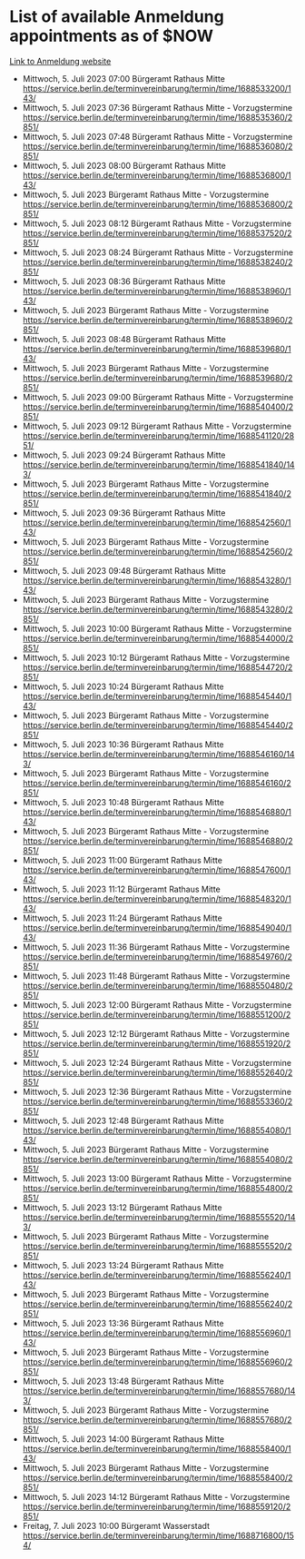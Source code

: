# List of available Anmeldung appointments as of $NOW
[Link to Anmeldung website](https://service.berlin.de/terminvereinbarung/termin/tag.php?termin=1&anliegen[]=120686&dienstleisterlist=122210,122217,327316,122219,327312,122227,327314,122231,327346,122243,327348,122254,122252,329742,122260,329745,122262,329748,122271,327278,122273,327274,122277,327276,330436,122280,327294,122282,327290,122284,327292,122291,327270,122285,327266,122286,327264,122296,327268,150230,329760,122297,327286,122294,327284,122312,329763,122314,329775,122304,327330,122311,327334,122309,327332,317869,122281,327352,122279,329772,122283,122276,327324,122274,327326,122267,329766,122246,327318,122251,327320,122257,327322,122208,327298,122226,327300&herkunft=http%3A%2F%2Fservice.berlin.de%2Fdienstleistung%2F120686%2F)
- Mittwoch, 5. Juli 2023 07:00 Bürgeramt Rathaus Mitte https://service.berlin.de/terminvereinbarung/termin/time/1688533200/143/
- Mittwoch, 5. Juli 2023 07:36 Bürgeramt Rathaus Mitte - Vorzugstermine https://service.berlin.de/terminvereinbarung/termin/time/1688535360/2851/
- Mittwoch, 5. Juli 2023 07:48 Bürgeramt Rathaus Mitte - Vorzugstermine https://service.berlin.de/terminvereinbarung/termin/time/1688536080/2851/
- Mittwoch, 5. Juli 2023 08:00 Bürgeramt Rathaus Mitte https://service.berlin.de/terminvereinbarung/termin/time/1688536800/143/
- Mittwoch, 5. Juli 2023  Bürgeramt Rathaus Mitte - Vorzugstermine https://service.berlin.de/terminvereinbarung/termin/time/1688536800/2851/
- Mittwoch, 5. Juli 2023 08:12 Bürgeramt Rathaus Mitte - Vorzugstermine https://service.berlin.de/terminvereinbarung/termin/time/1688537520/2851/
- Mittwoch, 5. Juli 2023 08:24 Bürgeramt Rathaus Mitte - Vorzugstermine https://service.berlin.de/terminvereinbarung/termin/time/1688538240/2851/
- Mittwoch, 5. Juli 2023 08:36 Bürgeramt Rathaus Mitte https://service.berlin.de/terminvereinbarung/termin/time/1688538960/143/
- Mittwoch, 5. Juli 2023  Bürgeramt Rathaus Mitte - Vorzugstermine https://service.berlin.de/terminvereinbarung/termin/time/1688538960/2851/
- Mittwoch, 5. Juli 2023 08:48 Bürgeramt Rathaus Mitte https://service.berlin.de/terminvereinbarung/termin/time/1688539680/143/
- Mittwoch, 5. Juli 2023  Bürgeramt Rathaus Mitte - Vorzugstermine https://service.berlin.de/terminvereinbarung/termin/time/1688539680/2851/
- Mittwoch, 5. Juli 2023 09:00 Bürgeramt Rathaus Mitte - Vorzugstermine https://service.berlin.de/terminvereinbarung/termin/time/1688540400/2851/
- Mittwoch, 5. Juli 2023 09:12 Bürgeramt Rathaus Mitte - Vorzugstermine https://service.berlin.de/terminvereinbarung/termin/time/1688541120/2851/
- Mittwoch, 5. Juli 2023 09:24 Bürgeramt Rathaus Mitte https://service.berlin.de/terminvereinbarung/termin/time/1688541840/143/
- Mittwoch, 5. Juli 2023  Bürgeramt Rathaus Mitte - Vorzugstermine https://service.berlin.de/terminvereinbarung/termin/time/1688541840/2851/
- Mittwoch, 5. Juli 2023 09:36 Bürgeramt Rathaus Mitte https://service.berlin.de/terminvereinbarung/termin/time/1688542560/143/
- Mittwoch, 5. Juli 2023  Bürgeramt Rathaus Mitte - Vorzugstermine https://service.berlin.de/terminvereinbarung/termin/time/1688542560/2851/
- Mittwoch, 5. Juli 2023 09:48 Bürgeramt Rathaus Mitte https://service.berlin.de/terminvereinbarung/termin/time/1688543280/143/
- Mittwoch, 5. Juli 2023  Bürgeramt Rathaus Mitte - Vorzugstermine https://service.berlin.de/terminvereinbarung/termin/time/1688543280/2851/
- Mittwoch, 5. Juli 2023 10:00 Bürgeramt Rathaus Mitte - Vorzugstermine https://service.berlin.de/terminvereinbarung/termin/time/1688544000/2851/
- Mittwoch, 5. Juli 2023 10:12 Bürgeramt Rathaus Mitte - Vorzugstermine https://service.berlin.de/terminvereinbarung/termin/time/1688544720/2851/
- Mittwoch, 5. Juli 2023 10:24 Bürgeramt Rathaus Mitte https://service.berlin.de/terminvereinbarung/termin/time/1688545440/143/
- Mittwoch, 5. Juli 2023  Bürgeramt Rathaus Mitte - Vorzugstermine https://service.berlin.de/terminvereinbarung/termin/time/1688545440/2851/
- Mittwoch, 5. Juli 2023 10:36 Bürgeramt Rathaus Mitte https://service.berlin.de/terminvereinbarung/termin/time/1688546160/143/
- Mittwoch, 5. Juli 2023  Bürgeramt Rathaus Mitte - Vorzugstermine https://service.berlin.de/terminvereinbarung/termin/time/1688546160/2851/
- Mittwoch, 5. Juli 2023 10:48 Bürgeramt Rathaus Mitte https://service.berlin.de/terminvereinbarung/termin/time/1688546880/143/
- Mittwoch, 5. Juli 2023  Bürgeramt Rathaus Mitte - Vorzugstermine https://service.berlin.de/terminvereinbarung/termin/time/1688546880/2851/
- Mittwoch, 5. Juli 2023 11:00 Bürgeramt Rathaus Mitte https://service.berlin.de/terminvereinbarung/termin/time/1688547600/143/
- Mittwoch, 5. Juli 2023 11:12 Bürgeramt Rathaus Mitte https://service.berlin.de/terminvereinbarung/termin/time/1688548320/143/
- Mittwoch, 5. Juli 2023 11:24 Bürgeramt Rathaus Mitte https://service.berlin.de/terminvereinbarung/termin/time/1688549040/143/
- Mittwoch, 5. Juli 2023 11:36 Bürgeramt Rathaus Mitte - Vorzugstermine https://service.berlin.de/terminvereinbarung/termin/time/1688549760/2851/
- Mittwoch, 5. Juli 2023 11:48 Bürgeramt Rathaus Mitte - Vorzugstermine https://service.berlin.de/terminvereinbarung/termin/time/1688550480/2851/
- Mittwoch, 5. Juli 2023 12:00 Bürgeramt Rathaus Mitte - Vorzugstermine https://service.berlin.de/terminvereinbarung/termin/time/1688551200/2851/
- Mittwoch, 5. Juli 2023 12:12 Bürgeramt Rathaus Mitte - Vorzugstermine https://service.berlin.de/terminvereinbarung/termin/time/1688551920/2851/
- Mittwoch, 5. Juli 2023 12:24 Bürgeramt Rathaus Mitte - Vorzugstermine https://service.berlin.de/terminvereinbarung/termin/time/1688552640/2851/
- Mittwoch, 5. Juli 2023 12:36 Bürgeramt Rathaus Mitte - Vorzugstermine https://service.berlin.de/terminvereinbarung/termin/time/1688553360/2851/
- Mittwoch, 5. Juli 2023 12:48 Bürgeramt Rathaus Mitte https://service.berlin.de/terminvereinbarung/termin/time/1688554080/143/
- Mittwoch, 5. Juli 2023  Bürgeramt Rathaus Mitte - Vorzugstermine https://service.berlin.de/terminvereinbarung/termin/time/1688554080/2851/
- Mittwoch, 5. Juli 2023 13:00 Bürgeramt Rathaus Mitte - Vorzugstermine https://service.berlin.de/terminvereinbarung/termin/time/1688554800/2851/
- Mittwoch, 5. Juli 2023 13:12 Bürgeramt Rathaus Mitte https://service.berlin.de/terminvereinbarung/termin/time/1688555520/143/
- Mittwoch, 5. Juli 2023  Bürgeramt Rathaus Mitte - Vorzugstermine https://service.berlin.de/terminvereinbarung/termin/time/1688555520/2851/
- Mittwoch, 5. Juli 2023 13:24 Bürgeramt Rathaus Mitte https://service.berlin.de/terminvereinbarung/termin/time/1688556240/143/
- Mittwoch, 5. Juli 2023  Bürgeramt Rathaus Mitte - Vorzugstermine https://service.berlin.de/terminvereinbarung/termin/time/1688556240/2851/
- Mittwoch, 5. Juli 2023 13:36 Bürgeramt Rathaus Mitte https://service.berlin.de/terminvereinbarung/termin/time/1688556960/143/
- Mittwoch, 5. Juli 2023  Bürgeramt Rathaus Mitte - Vorzugstermine https://service.berlin.de/terminvereinbarung/termin/time/1688556960/2851/
- Mittwoch, 5. Juli 2023 13:48 Bürgeramt Rathaus Mitte https://service.berlin.de/terminvereinbarung/termin/time/1688557680/143/
- Mittwoch, 5. Juli 2023  Bürgeramt Rathaus Mitte - Vorzugstermine https://service.berlin.de/terminvereinbarung/termin/time/1688557680/2851/
- Mittwoch, 5. Juli 2023 14:00 Bürgeramt Rathaus Mitte https://service.berlin.de/terminvereinbarung/termin/time/1688558400/143/
- Mittwoch, 5. Juli 2023  Bürgeramt Rathaus Mitte - Vorzugstermine https://service.berlin.de/terminvereinbarung/termin/time/1688558400/2851/
- Mittwoch, 5. Juli 2023 14:12 Bürgeramt Rathaus Mitte - Vorzugstermine https://service.berlin.de/terminvereinbarung/termin/time/1688559120/2851/
- Freitag, 7. Juli 2023 10:00 Bürgeramt Wasserstadt https://service.berlin.de/terminvereinbarung/termin/time/1688716800/154/
